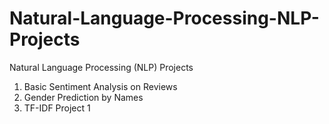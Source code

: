 # Natural-Language-Processing-NLP-Projects
Natural Language Processing (NLP) Projects
1. Basic Sentiment Analysis on Reviews
2. Gender Prediction by Names
3. TF-IDF Project 1
